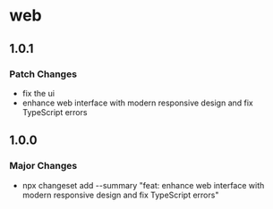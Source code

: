 # web




## 1.0.1

### Patch Changes

- fix the ui
- enhance web interface with modern responsive design and fix TypeScript errors

## 1.0.0

### Major Changes

- npx changeset add --summary "feat: enhance web interface with modern responsive design and fix TypeScript errors"
